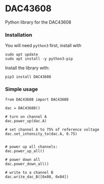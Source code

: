 # DAC43608

Python library for the DAC43608

### Installation

You will need `python3` first, install with
```
sudo apt update
sudo apt install -y python3-pip

```

Install the library with:

```
pip3 install DAC43608
```


### Simple usage

```
from DAC43608 import DAC43608

dac = DAC43608()

# turn on channel A
dac.power_up(dac.A)

# set channel A to 75% of reference voltage
dac.set_intensity_to(dac.A, 0.75)


# power up all channels:
dac.power_up_all()

# power down all
dac.power_down_all()

# write to a channel B
dac.write_dac_B([0x08, 0x04])
```


